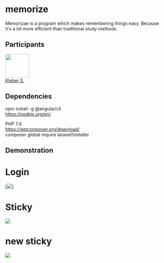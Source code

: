 # memorize

Memorizae is a program which makes remembering things easy. Because it's a lot more efficient than traditional study methods.  

## Participants

[<img src="https://avatars0.githubusercontent.com/u/15957216?s=460&v=4" width="75px;"/>](https://github.com/DevKleber) <br />
[Kleber S.](https://github.com/DevKleber)

## Dependencies  

npm install -g @angular/cli  
https://nodejs.org/en/  

PHP 7.4  
https://getcomposer.org/download/  
composer global require laravel/installer  

## Demonstration  

# Login  
[<img src="http://i.imgur.com/2JNv1tg.png">]

# Sticky  
<img src="http://i.imgur.com/qKfR0nO.png">  

# new sticky  
<img src="http://i.imgur.com/lIHuhFt.png">  
